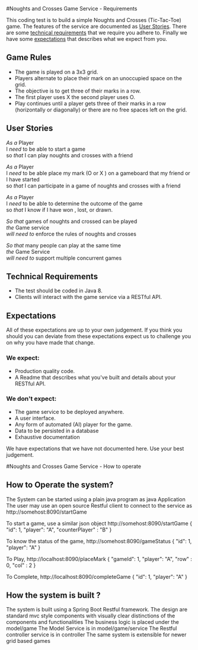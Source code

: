 #Noughts and Crosses Game Service - Requirements

This coding test is to build a simple Noughts and Crosses (Tic-Tac-Toe) game.
The features of the service are documented as [User Stories]. There are some 
[technical requirements] that we require you adhere to. Finally we have some 
[expectations] that describes what we expect from you.

## Game Rules 
- The game is played on a 3x3 grid.
- Players alternate to place their mark on an unoccupied space on the grid.
- The objective is to get three of their marks in a row.
- The first player uses X the second player uses O.
- Play continues until a player gets three of their marks in a row 
  (horizontally or diagonally) or there are no free spaces left on the grid.


## User Stories 

*As a* Player  
I *need* to be able to start a game  
so *that* I can play noughts and crosses with a friend

*As a* Player  
I *need* to be able place my mark (O or X ) on a gameboard that my friend or I 
have started  
so *that*  I can participate in a game of noughts and crosses with a friend

*As a* Player  
I *need* to be able to determine the outcome of the game  
so *that* I know if I have won , lost, or drawn.

*So that* games of noughts and crossed can be played  
*the* Game service  
*will need to* enforce the rules of noughts and crosses

*So that* many people can play at the same time  
*the* Game Service  
*will need to* support multiple concurrent games


## Technical Requirements

- The test should be coded in Java 8.
- Clients will interact with the game service via a RESTful API.

## Expectations
All of these expectations are up to your own judgement. If you think you should 
you can deviate from these expectations expect us to  challenge you on why you 
have made that change.

### We expect:
- Production quality code.
- A Readme that describes what you've built  and details about your RESTful API.

### We don't expect:
- The game service to be deployed anywhere.
- A user interface.
- Any form of automated (AI) player for the game.
- Data to be persisted in a database
- Exhaustive documentation

We have expectations that we have not documented here. Use your best judgement.

[user stories]: #user-stories
[technical requirements]: #technical-requirements
[expectations]: #expectations

#Noughts and Crosses Game Service - How to operate

## How to Operate the system?
The System can be started using a plain java program as java Application
The user may use an open source Restful client to connect to the service as http://somehost:8090/startGame 

To start a game, use a similar json object
http://somehost:8090/startGame 
{
  "id": 1,
  "player": "A",
  "counterPlayer" : "B"
}

To know the status of the game, 
http://somehost:8090/gameStatus
{
  "id": 1,
  "player": "A"
}

To Play,
http://localhost:8090/placeMark
{
  "gameId": 1,
  "player": "A",
  "row" : 0,
  "col" : 2
}

To Complete,
http://localhost:8090/completeGame
{
  "id": 1,
  "player": "A"
}

## How the system is built ?

The system is built using a Spring Boot Restful framework.
The design are standard mvc style components with visually clear distinctions of the components and functionalities
The business logic is placed under the model/game
The Model Service is in model/game/service
The Restful controller service is in controller
The same system is extensible for newer grid based games
